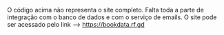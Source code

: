 O código acima não representa o site completo. Falta toda a parte de integração com o banco de dados e com o serviço de emails.
O site pode ser acessado pelo link --> https://bookdata.rf.gd

